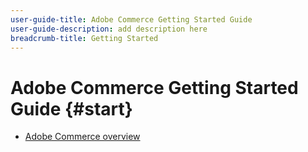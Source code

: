 ```yaml
---
user-guide-title: Adobe Commerce Getting Started Guide
user-guide-description: add description here
breadcrumb-title: Getting Started
---
```


# Adobe Commerce Getting Started Guide {#start}

- [Adobe Commerce overview](overview.md)
